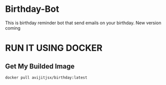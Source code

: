 # Birthday-Bot
This is birthday reminder bot that send emails on your birthday.
New version coming

# RUN IT USING DOCKER
## Get My Builded Image


``` docker pull avijitjsx/birthday:latest ```